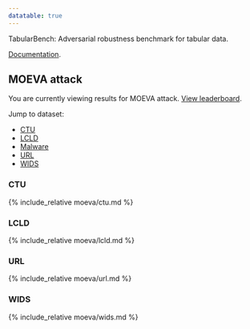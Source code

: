 ```yaml
---
datatable: true
---
```

<link rel="stylesheet" type="text/css" href="https://cdn.datatables.net/1.10.21/css/jquery.dataTables.min.css" />
<script src="https://code.jquery.com/jquery-3.5.1.js"></script>
<script src="https://cdn.datatables.net/1.10.21/js/jquery.dataTables.min.js"></script>
<link rel="stylesheet" href="{{ '/assets/css/custom.css' | relative_url }}">

TabularBench: Adversarial robustness benchmark for tabular data.

[Documentation](https://serval-uni-lu.github.io/tabularbench/doc).

## MOEVA attack

You are currently viewing results for MOEVA attack. [View leaderboard](https://serval-uni-lu.github.io/tabularbench).

Jump to dataset:

- [CTU](#ctu)
- [LCLD](#lcld)
- [Malware](#malware)
- [URL](#url)
- [WIDS](#wids)

### CTU

{% include_relative moeva/ctu.md %}

### LCLD

{% include_relative moeva/lcld.md %}

### URL

{% include_relative moeva/url.md %}

### WIDS

{% include_relative moeva/wids.md %}

<script>
    var table = $('table').DataTable(
        {
            "bPaginate": false,
            "language": {
                searchPlaceholder: 'Architectures, training methods, etc.'
            },
            // "autoWidth": true,
        }
    );
    table.columns.adjust().draw();
</script>
